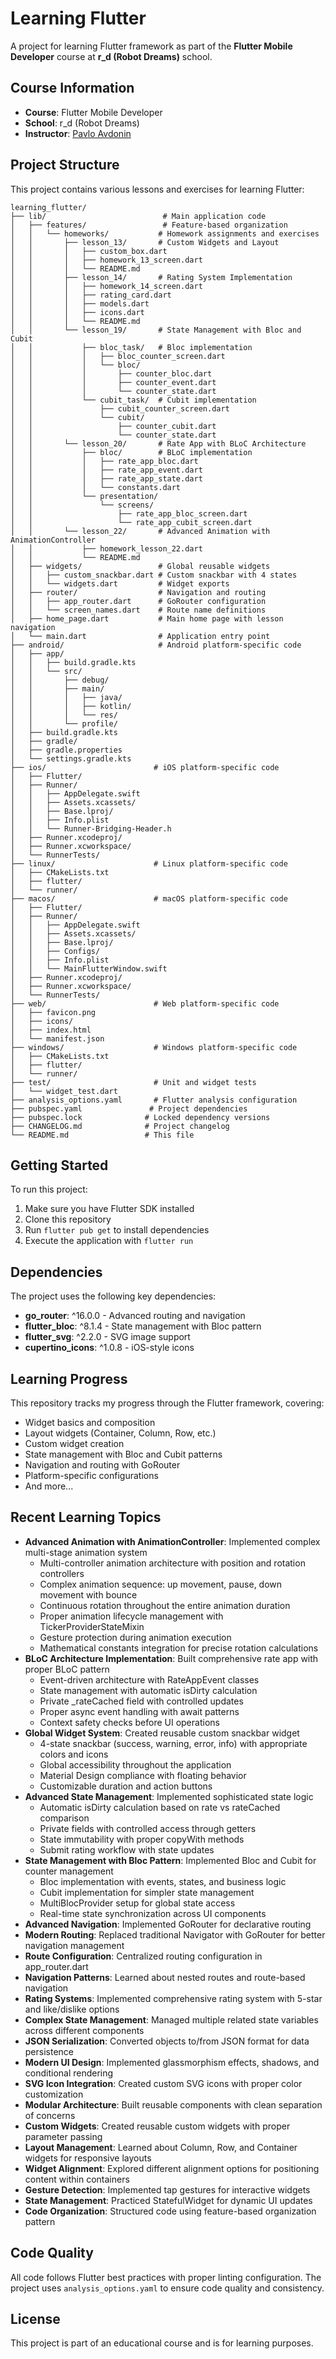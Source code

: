 # Learning Flutter

A project for learning Flutter framework as part of the **Flutter Mobile Developer** course at **r_d (Robot Dreams)** school.

## Course Information

- **Course**: Flutter Mobile Developer
- **School**: r_d (Robot Dreams)
- **Instructor**: [Pavlo Avdonin](https://github.com/OnlyTarg)

## Project Structure

This project contains various lessons and exercises for learning Flutter:

```
learning_flutter/
├── lib/                          # Main application code
│   ├── features/                 # Feature-based organization
│   │   └── homeworks/           # Homework assignments and exercises
│   │       ├── lesson_13/       # Custom Widgets and Layout
│   │       │   ├── custom_box.dart
│   │       │   ├── homework_13_screen.dart
│   │       │   └── README.md
│   │       ├── lesson_14/       # Rating System Implementation
│   │       │   ├── homework_14_screen.dart
│   │       │   ├── rating_card.dart
│   │       │   ├── models.dart
│   │       │   ├── icons.dart
│   │       │   └── README.md
│   │       └── lesson_19/       # State Management with Bloc and Cubit
│   │           ├── bloc_task/   # Bloc implementation
│   │           │   ├── bloc_counter_screen.dart
│   │           │   └── bloc/
│   │           │       ├── counter_bloc.dart
│   │           │       ├── counter_event.dart
│   │           │       └── counter_state.dart
│   │           └── cubit_task/  # Cubit implementation
│   │               ├── cubit_counter_screen.dart
│   │               └── cubit/
│   │                   ├── counter_cubit.dart
│   │                   └── counter_state.dart
│   │       └── lesson_20/       # Rate App with BLoC Architecture
│   │           ├── bloc/        # BLoC implementation
│   │           │   ├── rate_app_bloc.dart
│   │           │   ├── rate_app_event.dart
│   │           │   ├── rate_app_state.dart
│   │           │   └── constants.dart
│   │           └── presentation/
│   │               └── screens/
│   │                   ├── rate_app_bloc_screen.dart
│   │                   └── rate_app_cubit_screen.dart
│   │       └── lesson_22/       # Advanced Animation with AnimationController
│   │           ├── homework_lesson_22.dart
│   │           └── README.md
│   ├── widgets/                 # Global reusable widgets
│   │   ├── custom_snackbar.dart # Custom snackbar with 4 states
│   │   └── widgets.dart         # Widget exports
│   ├── router/                  # Navigation and routing
│   │   ├── app_router.dart      # GoRouter configuration
│   │   └── screen_names.dart    # Route name definitions
│   ├── home_page.dart           # Main home page with lesson navigation
│   └── main.dart                # Application entry point
├── android/                     # Android platform-specific code
│   ├── app/
│   │   ├── build.gradle.kts
│   │   └── src/
│   │       ├── debug/
│   │       ├── main/
│   │       │   ├── java/
│   │       │   ├── kotlin/
│   │       │   └── res/
│   │       └── profile/
│   ├── build.gradle.kts
│   ├── gradle/
│   ├── gradle.properties
│   └── settings.gradle.kts
├── ios/                        # iOS platform-specific code
│   ├── Flutter/
│   ├── Runner/
│   │   ├── AppDelegate.swift
│   │   ├── Assets.xcassets/
│   │   ├── Base.lproj/
│   │   ├── Info.plist
│   │   └── Runner-Bridging-Header.h
│   ├── Runner.xcodeproj/
│   ├── Runner.xcworkspace/
│   └── RunnerTests/
├── linux/                      # Linux platform-specific code
│   ├── CMakeLists.txt
│   ├── flutter/
│   └── runner/
├── macos/                      # macOS platform-specific code
│   ├── Flutter/
│   ├── Runner/
│   │   ├── AppDelegate.swift
│   │   ├── Assets.xcassets/
│   │   ├── Base.lproj/
│   │   ├── Configs/
│   │   ├── Info.plist
│   │   └── MainFlutterWindow.swift
│   ├── Runner.xcodeproj/
│   ├── Runner.xcworkspace/
│   └── RunnerTests/
├── web/                        # Web platform-specific code
│   ├── favicon.png
│   ├── icons/
│   ├── index.html
│   └── manifest.json
├── windows/                    # Windows platform-specific code
│   ├── CMakeLists.txt
│   ├── flutter/
│   └── runner/
├── test/                       # Unit and widget tests
│   └── widget_test.dart
├── analysis_options.yaml       # Flutter analysis configuration
├── pubspec.yaml               # Project dependencies
├── pubspec.lock              # Locked dependency versions
├── CHANGELOG.md              # Project changelog
└── README.md                 # This file
```

## Getting Started

To run this project:

1. Make sure you have Flutter SDK installed
2. Clone this repository
3. Run `flutter pub get` to install dependencies
4. Execute the application with `flutter run`

## Dependencies

The project uses the following key dependencies:

- **go_router**: ^16.0.0 - Advanced routing and navigation
- **flutter_bloc**: ^8.1.4 - State management with Bloc pattern
- **flutter_svg**: ^2.2.0 - SVG image support
- **cupertino_icons**: ^1.0.8 - iOS-style icons

## Learning Progress

This repository tracks my progress through the Flutter framework, covering:

- Widget basics and composition
- Layout widgets (Container, Column, Row, etc.)
- Custom widget creation
- State management with Bloc and Cubit patterns
- Navigation and routing with GoRouter
- Platform-specific configurations
- And more...

## Recent Learning Topics

- **Advanced Animation with AnimationController**: Implemented complex multi-stage animation system
  - Multi-controller animation architecture with position and rotation controllers
  - Complex animation sequence: up movement, pause, down movement with bounce
  - Continuous rotation throughout the entire animation duration
  - Proper animation lifecycle management with TickerProviderStateMixin
  - Gesture protection during animation execution
  - Mathematical constants integration for precise rotation calculations
- **BLoC Architecture Implementation**: Built comprehensive rate app with proper BLoC pattern
  - Event-driven architecture with RateAppEvent classes
  - State management with automatic isDirty calculation
  - Private _rateCached field with controlled updates
  - Proper async event handling with await patterns
  - Context safety checks before UI operations
- **Global Widget System**: Created reusable custom snackbar widget
  - 4-state snackbar (success, warning, error, info) with appropriate colors and icons
  - Global accessibility throughout the application
  - Material Design compliance with floating behavior
  - Customizable duration and action buttons
- **Advanced State Management**: Implemented sophisticated state logic
  - Automatic isDirty calculation based on rate vs rateCached comparison
  - Private fields with controlled access through getters
  - State immutability with proper copyWith methods
  - Submit rating workflow with state updates
- **State Management with Bloc Pattern**: Implemented Bloc and Cubit for counter management
  - Bloc implementation with events, states, and business logic
  - Cubit implementation for simpler state management
  - MultiBlocProvider setup for global state access
  - Real-time state synchronization across UI components
- **Advanced Navigation**: Implemented GoRouter for declarative routing
- **Modern Routing**: Replaced traditional Navigator with GoRouter for better navigation management
- **Route Configuration**: Centralized routing configuration in app_router.dart
- **Navigation Patterns**: Learned about nested routes and route-based navigation
- **Rating Systems**: Implemented comprehensive rating system with 5-star and like/dislike options
- **Complex State Management**: Managed multiple related state variables across different components
- **JSON Serialization**: Converted objects to/from JSON format for data persistence
- **Modern UI Design**: Implemented glassmorphism effects, shadows, and conditional rendering
- **SVG Icon Integration**: Created custom SVG icons with proper color customization
- **Modular Architecture**: Built reusable components with clean separation of concerns
- **Custom Widgets**: Created reusable custom widgets with proper parameter passing
- **Layout Management**: Learned about Column, Row, and Container widgets for responsive layouts
- **Widget Alignment**: Explored different alignment options for positioning content within containers
- **Gesture Detection**: Implemented tap gestures for interactive widgets
- **State Management**: Practiced StatefulWidget for dynamic UI updates
- **Code Organization**: Structured code using feature-based organization pattern

## Code Quality

All code follows Flutter best practices with proper linting configuration. The project uses `analysis_options.yaml` to ensure code quality and consistency.

## License

This project is part of an educational course and is for learning purposes.
